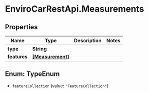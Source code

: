 # EnviroCarRestApi.Measurements

## Properties
Name | Type | Description | Notes
------------ | ------------- | ------------- | -------------
**type** | **String** |  | 
**features** | [**[Measurement]**](Measurement.md) |  | 

<a name="TypeEnum"></a>
## Enum: TypeEnum

* `featureCollection` (value: `"FeatureCollection"`)

